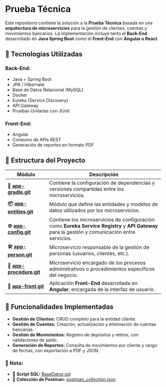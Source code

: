 
# Prueba Técnica 

Este repositorio contiene la solución a la **Prueba Técnica** basada en una **arquitectura de microservicios** para la gestión de clientes, cuentas y movimientos bancarios. La implementación incluye tanto el **Back-End** desarrollado en **Java Spring Boot** como el **Front-End** con **Angular o React**.

## 📌 Tecnologías Utilizadas

### Back-End:
- Java + Spring Boot
- JPA / Hibernate
- Base de Datos Relacional (MySQL)
- Docker
- Eureka (Service Discovery)
- API Gateway
- Pruebas Unitarias con JUnit

### Front-End:
- Angular
- Consumo de APIs REST
- Generación de reportes en formato PDF

## 📂 Estructura del Proyecto

| Módulo | Descripción |
|--------|------------|
| **🔗 [app-gradle.git](https://github.com/daleonv/app-gradle.git)** | Contiene la configuración de dependencias y versiones compartidas entre los microservicios. |
| **📦 [app-entities.git](https://github.com/daleonv/app-entities.git)** | Módulo que define las entidades y modelos de datos utilizados por los microservicios. |
| **⚙️ [app-config.git](https://github.com/daleonv/app-config.git)** | Contiene los microservicios de configuración como **Eureka Service Registry** y **API Gateway** para la gestión y comunicación entre servicios. |
| **🛠️ [app-person.git](https://github.com/daleonv/app-person.git)** | Microservicio responsable de la gestión de personas (usuarios, clientes, etc.). |
| **📑 [app-procedure.git](https://github.com/daleonv/app-procedure.git)** | Microservicio encargado de los procesos administrativos o procedimientos específicos del negocio. |
| **🎨 [app-front.git](https://github.com/daleonv/app-front.git)** | Aplicación **Front-End** desarrollada en **Angular**, encargada de la interfaz de usuario. |

## 🚀 Funcionalidades Implementadas

- **Gestión de Clientes:** CRUD completo para la entidad cliente.
- **Gestión de Cuentas:** Creación, actualización y eliminación de cuentas bancarias.
- **Gestión de Movimientos:** Registro de depósitos y retiros, con validaciones de saldo.
- **Generación de Reportes:** Consulta de movimientos por cliente y rango de fechas, con exportación a PDF y JSON.
### 📝 Nota:
- 📂 **Script SQL:** [BaseDatos.sql](https://github.com/daleonv/app-person/blob/main/script.sql)  
- 📂 **Colección de Postman:** [postman_collection.json](https://github.com/daleonv/app-person/blob/main/API%20Documentation.postman_collection.json)  


